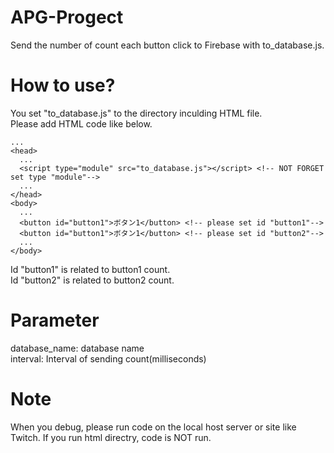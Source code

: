 # APG-Progect
Send the number of count each button click to Firebase with to_database.js.

# How to use?
You set "to_database.js" to the directory inculding HTML file.<br>
Please add HTML code like below.<br>
``` diff_html
...
<head>
  ...
  <script type="module" src="to_database.js"></script> <!-- NOT FORGET set type "module"-->
  ...
</head>
<body>
  ...
  <button id="button1">ボタン1</button> <!-- please set id "button1"-->
  <button id="button1">ボタン1</button> <!-- please set id "button2"-->
  ...
</body>
```
Id "button1" is related to button1 count.<br>
Id "button2" is related to button2 count.<br>

# Parameter
database_name: database name<br>
interval: Interval of sending count(milliseconds)

# Note
When you debug, please run code on the local host server or site like Twitch. If you run html directry, code is NOT run.
